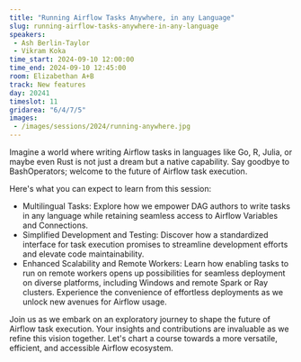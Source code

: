 ```yaml
---
title: "Running Airflow Tasks Anywhere, in any Language"
slug: running-airflow-tasks-anywhere-in-any-language
speakers:
 - Ash Berlin-Taylor
 - Vikram Koka
time_start: 2024-09-10 12:00:00
time_end: 2024-09-10 12:45:00
room: Elizabethan A+B
track: New features
day: 20241
timeslot: 11
gridarea: "6/4/7/5"
images: 
 - /images/sessions/2024/running-anywhere.jpg
---
```


Imagine a world where writing Airflow tasks in languages like Go, R, Julia, or maybe even Rust is not just a dream but a native capability. Say goodbye to BashOperators; welcome to the future of Airflow task execution.
 
Here's what you can expect to learn from this session:
 
 - Multilingual Tasks: Explore how we empower DAG authors to write tasks in any language while retaining seamless access to Airflow Variables and Connections.
 - Simplified Development and Testing: Discover how a standardized interface for task execution promises to streamline development efforts and elevate code maintainability. 
 - Enhanced Scalability and Remote Workers: Learn how enabling tasks to run on remote workers opens up possibilities for seamless deployment on diverse platforms, including Windows and remote Spark or Ray clusters. Experience the convenience of effortless deployments as we unlock new avenues for Airflow usage.
 
Join us as we embark on an exploratory journey to shape the future of Airflow task execution. Your insights and contributions are invaluable as we refine this vision together. Let's chart a course towards a more versatile, efficient, and accessible Airflow ecosystem.
